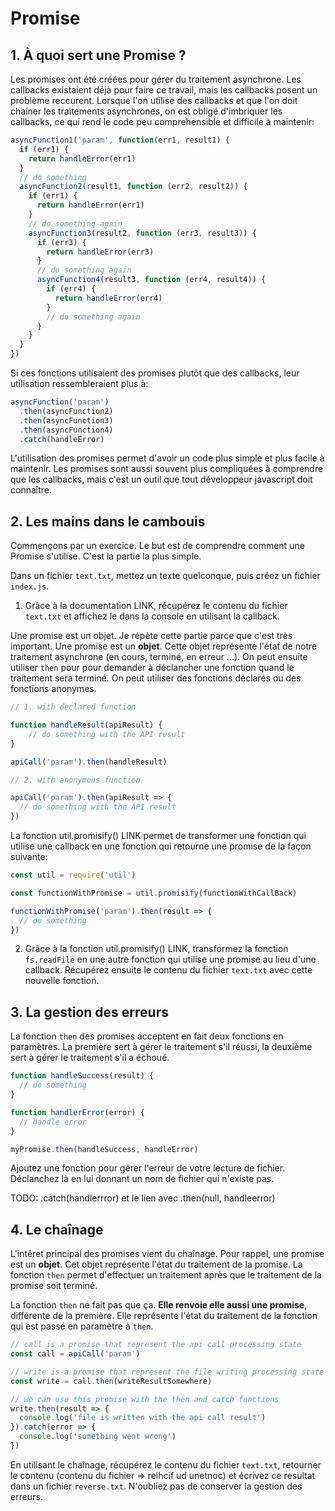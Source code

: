 # Promise

## 1. À quoi sert une Promise ?

Les promises ont été créées pour gérer du traitement asynchrone. Les callbacks existaient déjà pour faire ce travail, mais les callbacks posent un problème reccurent. Lorsque l'on utilise des callbacks et que l'on doit chainer les traitements asynchrones, on est obligé d'imbriquer les callbacks, ce qui rend le code peu comprehensible et difficile à maintenir:

```js
asyncFunction1('param', function(err1, result1) {
  if (err1) {
    return handleError(err1)
  }
  // do something
  asyncFunction2(result1, function (err2, result2)) {
    if (err1) {
      return handleError(err1)
    }
    // do something again
    asyncFunction3(result2, function (err3, result3)) {
      if (err3) {
        return handleError(err3)
      }
      // do something again
      asyncFunction4(result3, function (err4, result4)) {
        if (err4) {
          return handleError(err4)
        }
        // do something again
      }
    }
  }
})
```

Si ces fonctions utilisaient des promises plutôt que des callbacks, leur utilisation ressembleraient plus à:

```js
asyncFunction('param')
  .then(asyncFunction2)
  .then(asyncFunction3)
  .then(asyncFunction4)
  .catch(handleError)
```

L'utilisation des promises permet d'avoir un code plus simple et plus facile à maintenir. Les promises sont aussi souvent plus compliquées à comprendre que les callbacks, mais c'est un outil que tout développeur javascript doit connaître.

## 2. Les mains dans le cambouis

Commençons par un exercice. Le but est de comprendre comment une Promise s'utilise. C'est la partie la plus simple.

Dans un fichier `text.txt`, mettez un texte quelconque, puis créez un fichier `index.js`.

1. Grâce à la documentation LINK, récupérez le contenu du fichier `text.txt` et affichez le dans la console en utilisant la callback. 

Une promise est un objet. Je répète cette partie parce que c'est très important. Une promise est un **objet**. Cette objet représente l'état de notre traitement asynchrone (en cours, terminé, en erreur ...). On peut ensuite utiliser `then` pour pour demander à déclancher une fonction quand le traitement sera terminé. On peut utiliser des fonctions déclarés ou des fonctions anonymes.

```js
// 1. with declared function

function handleResult(apiResult) {
    // do something with the API result
}

apiCall('param').then(handleResult)

// 2. with anonymous function

apiCall('param').then(apiResult => {
  // do something with the API result
})
```

La fonction util.promisify() LINK permet de transformer une fonction qui utilise une callback en une fonction qui retourne une promise de la façon suivante:

```js
const util = require('util')

const functionWithPromise = util.promisify(functionWithCallBack)

functionWithPromise('param').then(result => {
  // do something
})
```

2. Grâce à la fonction util.promisify() LINK, transformez la fonction `fs.readFile` en une autre fonction qui utilise une promise au lieu d'une callback. Récupérez ensuite le contenu du fichier `text.txt` avec cette nouvelle fonction.

## 3. La gestion des erreurs

La fonction `then` des promises acceptent en fait deux fonctions en paramètres. La première sert à gérer le traitement s'il réussi, la deuxième sert à gérer le traitement s'il a échoué. 

```js
function handleSuccess(result) {
  // do something
}

function handlerError(error) {
  // handle error
}

myPromise.then(handleSuccess, handleError)
```

Ajoutez une fonction pour gérer l'erreur de votre lecture de fichier. Déclanchez là en lui donnant un nom de fichier qui n'existe pas.

TODO: .catch(handlerrror) et le lien avec .then(null, handleerror)

## 4. Le chaînage

L'intêret principal des promises vient du chaînage. Pour rappel, une promise est un **objet**. Cet objet représente l'état du traitement de la promise. La fonction `then` permet d'effectuer un traitement après que le traitement de la promise soit terminé. 

La fonction `then` ne fait pas que ça. **Elle renvoie elle aussi une promise**, différente de la première. Elle représente l'état du traitement de la fonction qui est passé en paramètre à `then`.

```js
// call is a promise that represent the api call processing state
const call = apiCall('param')

// write is a promise that represent the file writing processing state 
const write = call.then(writeResultSomewhere)

// we can use this promise with the then and catch functions
write.then(result => {
  console.log('file is written with the api call result')
}).catch(error => {
  console.log('something went wrong')
})
```

En utilisant le chaînage, récupérez le contenu du fichier `text.txt`, retourner le contenu (contenu du fichier => reihcif ud unetnoc) et écrivez ce resultat dans un fichier `reverse.txt`. N'oubliez pas de conserver la gestion des erreurs.




